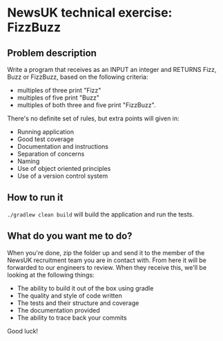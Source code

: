 NewsUK technical exercise: FizzBuzz
===================================


Problem description
-----------
Write a program that receives as an INPUT an integer and RETURNS Fizz, Buzz or FizzBuzz, based on the following criteria:
 
* multiples of three print "Fizz"
* multiples of five print "Buzz"
* multiples of both three and five print "FizzBuzz".


There's no definite set of rules, but extra points will given in:

* Running application 
* Good test coverage
* Documentation and instructions 
* Separation of concerns
* Naming
* Use of object oriented principles
* Use of a version control system


How to run it
---------------------------

`./gradlew clean build` will build the application and run the tests. 

What do you want me to do?
--------------------------

When you're done, zip the folder up and send it to the member of the NewsUK recruitment team you are in contact with. 
From here it will be forwarded to our engineers to review. When they receive this, we'll be looking at the following things:

* The ability to build it out of the box using gradle
* The quality and style of code written
* The tests and their structure and coverage
* The documentation provided
* The ability to trace back your commits  

Good luck!

